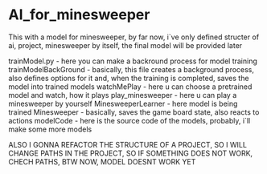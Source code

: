 # AI_for_minesweeper
This with a model for minesweeper, by far now, i`ve only defined structer of ai, project, minesweeper by itself, the final model will be provided later

trainModel.py - here you can make a backround process for model training
trainModelBackGround - basically, this file creates a background process, also defines options for it and, when the training is completed, saves the model into trained models
watchMePlay - here u can choose a pretrained model and watch, how it plays
play_minesweeper - here u can play a minesweeper by yourself
MinesweeperLearner - here model is being trained
Minesweeper - basically, saves the game board state, also reacts to actions
modelCode - here is the source code of the models, probably, i`ll make some more models

ALSO I GONNA REFACTOR THE STRUCTURE OF A PROJECT, SO I WILL CHANGE PATHS IN THE PROJECT, SO IF SOMETHING DOES NOT WORK, CHECH PATHS, BTW NOW, MODEL DOESNT WORK YET
